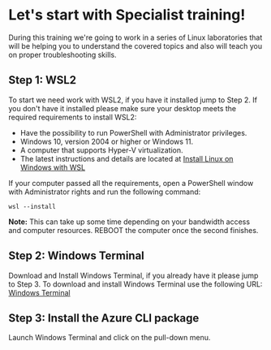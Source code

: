 # Let's start with Specialist training!

During this training we're going to work in a series of Linux laboratories that will be helping you to understand the covered topics and also will teach you on proper troubleshooting skills. 

## Step 1: WSL2
To start we need work with WSL2, if you have it installed jump to Step 2.  If you don't have it installed please make sure your desktop meets the required requirements to install WSL2: 
- Have the possibility to run PowerShell with Administrator privileges.
- Windows 10, version 2004 or higher or Windows 11.
- A computer that supports Hyper-V virtualization.
- The latest instructions and details are located at [Install Linux on Windows with WSL](https://learn.microsoft.com/en-us/windows/wsl/install)

If your computer passed all the requirements, open a PowerShell window with Administrator rights and run the following command: 

`wsl --install`

**Note:**  This can take up some time depending on your bandwidth access and computer resources.   REBOOT the computer once the second finishes. 

## Step 2: Windows Terminal
Download and Install Windows Terminal, if you already have it please jump to Step 3.  To download and install Windows Terminal use the following URL: [Windows Terminal](https://aka.ms/terminal)

## Step 3: Install the Azure CLI package
Launch Windows Terminal and click on the pull-down menu. 

